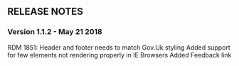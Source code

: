 ## RELEASE NOTES

### Version 1.1.2 - May 21 2018
RDM 1851: Header and footer needs to match Gov.Uk styling
Added support for few elements not rendering properly in IE Browsers
Added Feedback link
